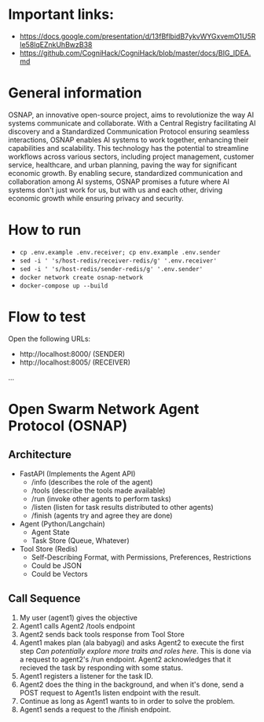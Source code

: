 # Important links:
* https://docs.google.com/presentation/d/13fBflbidB7ykvWYGxvemO1U5Rle58lqEZnkUhBwzB38
* https://github.com/CogniHack/CogniHack/blob/master/docs/BIG_IDEA.md

# General information 
OSNAP, an innovative open-source project, aims to revolutionize the way AI systems communicate and collaborate. With a Central Registry facilitating AI discovery and a Standardized Communication Protocol ensuring seamless interactions, OSNAP enables AI systems to work together, enhancing their capabilities and scalability. This technology has the potential to streamline workflows across various sectors, including project management, customer service, healthcare, and urban planning, paving the way for significant economic growth. By enabling secure, standardized communication and collaboration among AI systems, OSNAP promises a future where AI systems don't just work for us, but with us and each other, driving economic growth while ensuring privacy and security.

# How to run

* `cp .env.example .env.receiver; cp env.example .env.sender`
* `sed -i ' 's/host-redis/receiver-redis/g' '.env.receiver'`
* `sed -i ' 's/host-redis/sender-redis/g' '.env.sender'`
* `docker network create osnap-network`
* `docker-compose up --build`


# Flow to test

Open the following URLs:

* http://localhost:8000/ (SENDER)
* http://localhost:8005/ (RECEIVER)

...



# Open Swarm Network Agent Protocol (OSNAP)

## Architecture

- FastAPI (Implements the Agent API)
  - /info (describes the role of the agent)
  - /tools (describe the tools made available)
  - /run (invoke other agents to perform tasks)
  - /listen (listen for task results distributed to other agents)
  - /finish (agents try and agree they are done)
- Agent (Python/Langchain)
  - Agent State
  - Task Store (Queue, Whatever)
- Tool Store (Redis)
  - Self-Describing Format, with Permissions, Preferences, Restrictions
  - Could be JSON
  - Could be Vectors
  

## Call Sequence

1. My user (agent1) gives the objective
2. Agent1 calls Agent2 /tools endpoint
3. Agent2 sends back tools response from Tool Store
4. Agent1 makes plan (ala babyagi) and asks Agent2 to execute the first step *Can potentially explore more traits and roles here*. This is done via a request to agent2's /run endpoint. Agent2 acknowledges that it recieved the task by responding with some status.
5. Agent1 registers a listener for the task ID.
6. Agent2 does the thing in the background, and when it's done, send a POST request to Agent1s listen endpoint with the result.
7. Continue as long as Agent1 wants to in order to solve the problem. 
8. Agent1 sends a request to the /finish endpoint.
